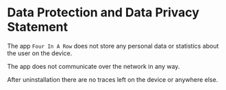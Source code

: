 # Data Protection and Data Privacy Statement

The app `Four In A Row` does not store any personal data or statistics about the user on the device.

The app does not communicate over the network in any way.

After uninstallation there are no traces left on the device or anywhere else.

